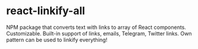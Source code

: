 # react-linkify-all
NPM package that converts text with links to array of React components. Customizable. Built-in support of links, emails, Telegram, Twitter links. Own pattern can be used to linkify everything!
